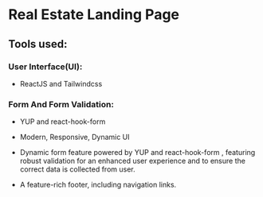# Real Estate Landing Page

## Tools used:
### User Interface(UI):
* ReactJS and Tailwindcss
### Form And Form Validation:
* YUP and react-hook-form

* Modern, Responsive, Dynamic UI
* Dynamic form feature powered by YUP and react-hook-form , featuring robust validation for an enhanced user experience and to ensure the correct data is collected from user.
* A feature-rich footer, including navigation links.
